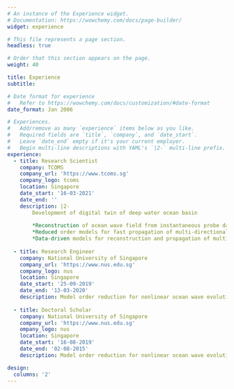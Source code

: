 ```yaml
---
# An instance of the Experience widget.
# Documentation: https://wowchemy.com/docs/page-builder/
widget: experience

# This file represents a page section.
headless: true

# Order that this section appears on the page.
weight: 40

title: Experience
subtitle:

# Date format for experience
#   Refer to https://wowchemy.com/docs/customization/#date-format
date_format: Jan 2006

# Experiences.
#   Add/remove as many `experience` items below as you like.
#   Required fields are `title`, `company`, and `date_start`.
#   Leave `date_end` empty if it's your current employer.
#   Begin multi-line descriptions with YAML's `|2-` multi-line prefix.
experience:
  - title: Research Scientist
    company: TCOMS
    company_url: 'https://www.tcoms.sg'
    company_logo: tcoms
    location: Singapore
    date_start: '16-03-2021'
    date_end: ''
    description: |2-
        Development of digital twin of deep water ocean basin
        
        *Reconstruction of ocean wave field from instantaneous probe data using the concepts of compressed sensing
        *Reduced order models for fast propagation of multi-directional ocean wave fields
        *Data-driven models for reconstruction and propagation of multi- directional ocean wave fields
        
  - title: Research Engineer
    company: National University of Singapore
    company_url: 'https://www.nus.edu.sg'
    company_logo: nus
    location: Singapore
    date_start: '25-09-2019'
    date_end: '13-03-2020'
    description: Model order reduction for nonlinear ocean wave evolution 
    
  - title: Doctoral Scholar
    company: National University of Singapore
    company_url: 'https://www.nus.edu.sg'
    ompany_logo: nus
    location: Singapore
    date_start: '16-08-2019'
    date_end: '02-08-2015'
    description: Model order reduction for nonlinear ocean wave evolution 

design:
  columns: '2'
---
```

